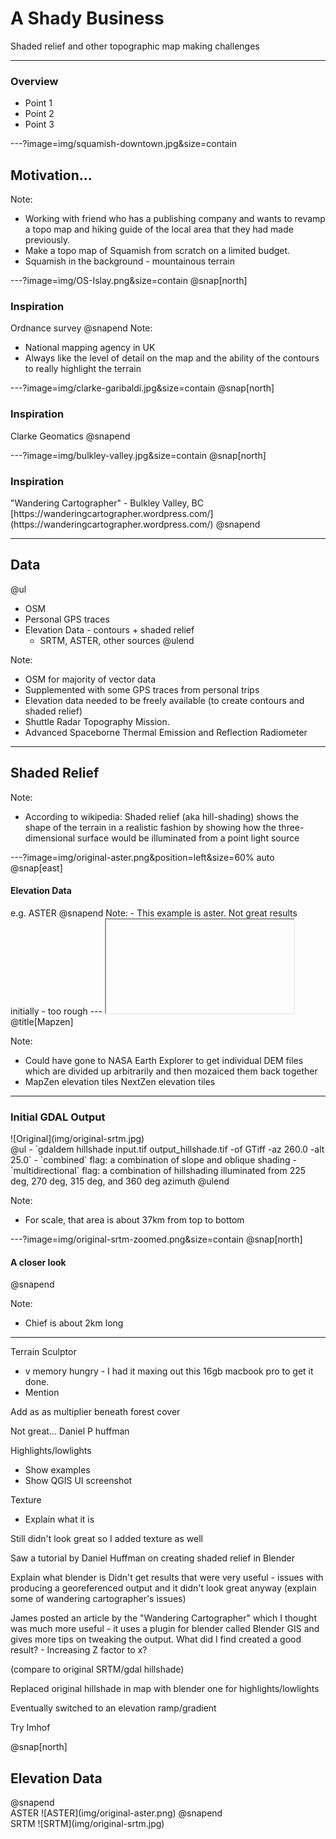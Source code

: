 # A Shady Business

Shaded relief and other topographic map making challenges

---

### Overview

- Point 1
- Point 2
- Point 3

---?image=img/squamish-downtown.jpg&size=contain
## Motivation...
Note:
 - Working with friend who has a publishing company and wants to revamp a topo map and hiking guide of the local area that they had made previously.
 - Make a topo map of Squamish from scratch on a limited budget.
 - Squamish in the background - mountainous terrain

---?image=img/OS-Islay.png&size=contain
@snap[north]
### Inspiration
Ordnance survey
@snapend
Note:
- National mapping agency in UK
- Always like the level of detail on the map and the ability of the contours to really highlight the terrain

---?image=img/clarke-garibaldi.jpg&size=contain
@snap[north]
<h3>Inspiration</h3>
Clarke Geomatics
@snapend

---?image=img/bulkley-valley.jpg&size=contain
@snap[north]
<h3>Inspiration</h3>
"Wandering Cartographer" - Bulkley Valley, BC
[https://wanderingcartographer.wordpress.com/](https://wanderingcartographer.wordpress.com/)
@snapend

---

## Data
@ul
- OSM
- Personal GPS traces
- Elevation Data - contours + shaded relief
    - SRTM, ASTER, other sources
@ulend

Note:
- OSM for majority of vector data
- Supplemented with some GPS traces from personal trips
- Elevation data needed to be freely available (to create contours and shaded relief)
- Shuttle Radar Topography Mission.
- Advanced Spaceborne Thermal Emission and Reflection Radiometer

---
## Shaded Relief

Note:
- According to wikipedia: Shaded relief (aka hill-shading) shows the shape of the terrain in a realistic fashion by showing how the three-dimensional surface would be illuminated from a point light source

---?image=img/original-aster.png&position=left&size=60% auto
@snap[east]
<h4>Elevation Data</h4>
e.g. ASTER
@snapend
Note:
- This example is aster. Not great results initially - too rough
---

<iframe onload="this.width=screen.width;this.height=screen.height;" data-src="https://mapzen.com/documentation/terrain-tiles/"></iframe>
@title[Mapzen]

Note:
- Could have gone to NASA Earth Explorer to get individual DEM files which are divided up arbitrarily and then mozaiced them back together
- MapZen elevation tiles NextZen elevation tiles

---

### Initial GDAL Output
<div class="right">
![Original](img/original-srtm.jpg)
</div>
<div class="left">
@ul
- `gdaldem hillshade input.tif output_hillshade.tif -of GTiff -az 260.0 -alt 25.0`
- `combined` flag: a combination of slope and oblique shading
- `multidirectional` flag: a combination of hillshading illuminated from 225 deg, 270 deg, 315 deg, and 360 deg azimuth
@ulend
</div>

Note:
- For scale, that area is about 37km from top to bottom

---?image=img/original-srtm-zoomed.png&size=contain
@snap[north]
<h4>A closer look</h4>
@snapend

Note:
- Chief is about 2km long

---
Terrain Sculptor
- v memory hungry - I had it maxing out this 16gb macbook pro to get it done.
- Mention

Add as as multiplier beneath forest cover

Not great... Daniel P huffman

Highlights/lowlights
- Show examples
- Show QGIS UI screenshot

Texture
- Explain what it is

Still didn't look great so I added texture as well

Saw a tutorial by Daniel Huffman on creating shaded relief in Blender

Explain what blender is
Didn't get results that were very useful - issues with producing a georeferenced output and it didn't look great anyway (explain some of wandering cartographer's issues)

James posted an article by the "Wandering Cartographer" which I thought was much more useful - it uses a plugin for blender called Blender GIS and gives more tips on tweaking the output.
What did I find created a good result? - Increasing Z factor to x?

(compare to original SRTM/gdal hillshade)

Replaced original hillshade in map with blender one for highlights/lowlights

Eventually switched to an elevation ramp/gradient

Try Imhof



@snap[north]
<h2>Elevation Data</h2>
@snapend

<div class="left">
ASTER
![ASTER](img/original-aster.png)
@snapend
</div>

<div class="right">
SRTM
![SRTM](img/original-srtm.jpg)
</div>
